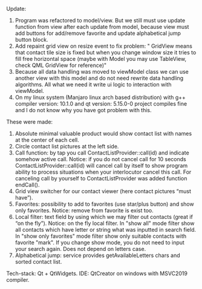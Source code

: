Update:

1) Program was refactored to model/view. But we still must use update function from view after each
update from model, because view must add buttons for add/remove favorite and update alphabetical jump button
block.
2) Add repaint grid view on resize event to fix problem: " GridView means that contact tile size is fixed but 
when you change window size it tries to fill free horizontal space (maybe with Model you may use TableView, 
check QML GridView for reference)"
3) Because all data handling was moved to viewModel class we can use another view with this model and do not need
rewrite data handling algorithms. All what we need it write ui logic to interaction with viewModel.
4) On my linux system (Manjaro linux arch based distribution) with g++ compiler version: 10.1.0 and 
qt version: 5.15.0-0 project compiles fine and I do not know why you have got problem with this.

These were made:

1) Absolute minimal valuable product would show contact list with names at the center of each cell.
2) Circle contact list pictures at the left side.
3) Call function: by tap you call ContactListProvider::call(id) and indicate somehow active call.
    Notice: if you do not cancel call for 10 seconds ContactListProvider::call(id) will cancel call by itself
    to show program ability to process situations when your interlocutor cancel this call. For canceling call
    by yourself to ContactListProvider was added function endCall().
4) Grid view switcher for our contact viewer (here contact pictures “must have”).
5) Favorites: possibility to add to favorites (use star/plus button) and show only favorites.
    Notice: remove from favorite is exist too.
6) Local filter: text field by using which we may filter out contacts (great if “on the fly”).
    Notice: on the fly local filter. In "show all" mode filter show all contacts which have letter or string what
    was inputted in search field. In "show only favorites" mode filter show only suitable contacts with favorite
    "mark". If you change show mode, you do not need to input your search again. Does not depend on letters case.
7) Alphabetical jump: service provides getAvailableLetters chars and sorted contact list.

Tech-stack: Qt + QtWidgets. IDE: QtCreator on windows with MSVC2019 compiler.
